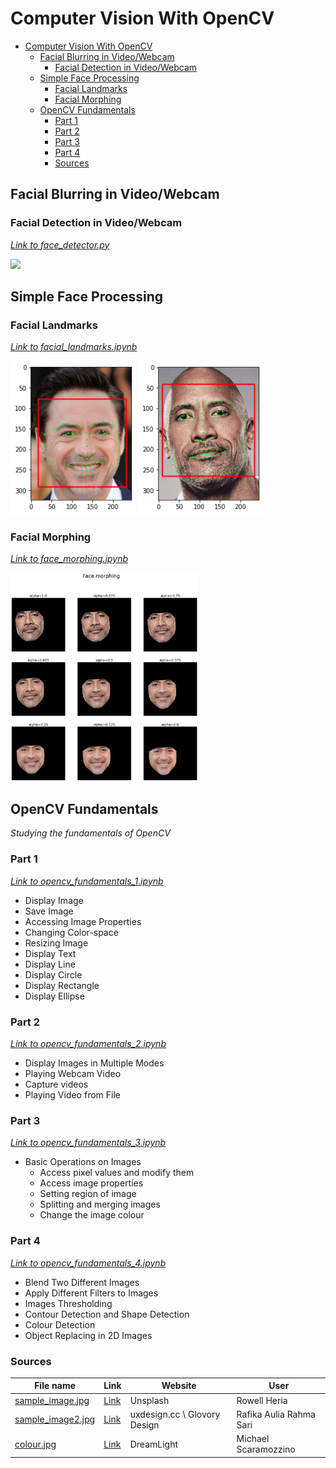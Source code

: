 # Computer Vision With OpenCV 
- [Computer Vision With OpenCV](#computer-vision-with-opencv)
  - [Facial Blurring in Video/Webcam](#facial-blurring-in-videowebcam)
    - [Facial Detection in Video/Webcam](#facial-detection-in-videowebcam)
  - [Simple Face Processing](#simple-face-processing)
    - [Facial Landmarks](#facial-landmarks)
    - [Facial Morphing](#facial-morphing)
  - [OpenCV Fundamentals](#opencv-fundamentals)
    - [Part 1](#part-1)
    - [Part 2](#part-2)
    - [Part 3](#part-3)
    - [Part 4](#part-4)
    - [Sources](#sources)


## Facial Blurring in Video/Webcam
### Facial Detection in Video/Webcam
[*Link to face_detector.py*](https://github.com/Zayatsoff/computer_vision/tree/main/face_blurring/face_detector.py)
<p float="left">
  <img src="https://github.com/Zayatsoff/computer_vision/tree/main/face_blurring/results/face_detection_result.webp" width="200" />
</p>



## Simple Face Processing
### Facial Landmarks
[*Link to facial_landmarks.ipynb*](https://github.com/Zayatsoff/computer_vision/blob/main/facial_processing/facial_landmarks.ipynb)

<p float="left">
  <img src="https://github.com/Zayatsoff/computer_vision/blob/main/facial_processing/images/downey_landmarks.png" width="200" />
  <img src="https://github.com/Zayatsoff/computer_vision/blob/main/facial_processing/images/dwayne_landmarks.png" width="200" />
</p>

### Facial Morphing
[*Link to face_morphing.ipynb*](https://github.com/Zayatsoff/computer_vision/blob/main/facial_processing/face_morphing.ipynb)

<p float="left">
<img src="https://github.com/Zayatsoff/computer_vision/blob/main/facial_processing/images/face_morphing.png" width="300">
</p>

## OpenCV Fundamentals
*Studying the fundamentals of OpenCV*
### Part 1
[*Link to opencv_fundamentals_1.ipynb*](https://github.com/Zayatsoff/computer_vision/blob/main/opencv_fundamentals/opencv_fundamentals_1.ipynb)
- Display Image
- Save Image
- Accessing Image Properties
- Changing Color-space
- Resizing Image
- Display Text
- Display Line
- Display Circle
- Display Rectangle
- Display Ellipse
### Part 2
[*Link to opencv_fundamentals_2.ipynb*](https://github.com/Zayatsoff/computer_vision/blob/main/opencv_fundamentals/opencv_fundamentals_2.ipynb)
- Display Images in Multiple Modes
- Playing Webcam Video
- Capture videos
- Playing Video from File
### Part 3
[*Link to opencv_fundamentals_3.ipynb*](https://github.com/Zayatsoff/computer_vision/blob/main/opencv_fundamentals/opencv_fundamentals_3.ipynb)
- Basic Operations on Images
    - Access pixel values and modify them
    - Access image properties
    - Setting region of image
    - Splitting and merging images
    - Change the image colour
### Part 4
[*Link to opencv_fundamentals_4.ipynb*](https://github.com/Zayatsoff/computer_vision/blob/main/opencv_fundamentals/opencv_fundamentals_4.ipynb)
- Blend Two Different Images
- Apply Different Filters to Images
- Images Thresholding
- Contour Detection and Shape Detection
- Colour Detection
- Object Replacing in 2D Images
### Sources
| File name                                                                                                         | Link                                                                                                                    | Website                      | User                    |
| ----------------------------------------------------------------------------------------------------------------- | ----------------------------------------------------------------------------------------------------------------------- | ---------------------------- | ----------------------- |
| [sample_image.jpg](https://github.com/Zayatsoff/computer_vision/blob/main/opencv_fundamentals/sample_image.jpg)   | [Link](https://unsplash.com/photos/JxaDJ4fDq18)                                                                         | Unsplash                     | Rowell Heria            |
| [sample_image2.jpg](https://github.com/Zayatsoff/computer_vision/blob/main/opencv_fundamentals/sample_image2.jpg) | [Link](https://uxdesign.cc/psychology-of-shapes-in-design-how-different-shapes-can-affect-people-behavior-13cace04ce1e) | uxdesign.cc \ Glovory Design | Rafika Aulia Rahma Sari |
| [colour.jpg](https://github.com/Zayatsoff/computer_vision/blob/main/opencv_fundamentals/colour.jpg)               | [Link](https://dreamlight.com/tag/rec-2020-color-profile/)                                                              | DreamLight                   | Michael Scaramozzino    |


